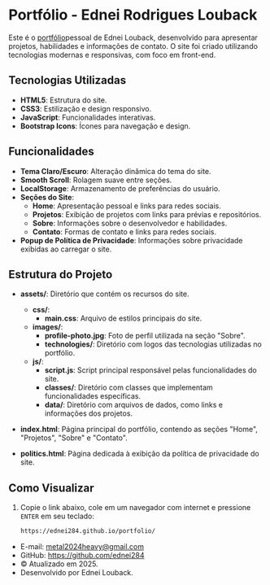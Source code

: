 # Portfólio - Ednei Rodrigues Louback

Este é o [portfólio](https://ednei284.github.io/portfolio/)pessoal de Ednei Louback, desenvolvido para apresentar projetos, habilidades e informações de contato. O site foi criado utilizando tecnologias modernas e responsivas, com foco em front-end.

## Tecnologias Utilizadas

- **HTML5**: Estrutura do site.
- **CSS3**: Estilização e design responsivo.
- **JavaScript**: Funcionalidades interativas.
- **Bootstrap Icons**: Ícones para navegação e design.

## Funcionalidades

- **Tema Claro/Escuro**: Alteração dinâmica do tema do site.
- **Smooth Scroll**: Rolagem suave entre seções.
- **LocalStorage**: Armazenamento de preferências do usuário.
- **Seções do Site**:
  - **Home**: Apresentação pessoal e links para redes sociais.
  - **Projetos**: Exibição de projetos com links para prévias e repositórios.
  - **Sobre**: Informações sobre o desenvolvedor e habilidades.
  - **Contato**: Formas de contato e links para redes sociais.
- **Popup de Política de Privacidade**: Informações sobre privacidade exibidas ao carregar o site.

## Estrutura do Projeto

- **assets/**: Diretório que contém os recursos do site.

  - **css/**:
    - **main.css**: Arquivo de estilos principais do site.
  - **images/**:
    - **profile-photo.jpg**: Foto de perfil utilizada na seção "Sobre".
    - **technologies/**: Diretório com logos das tecnologias utilizadas no portfólio.
  - **js/**:
    - **script.js**: Script principal responsável pelas funcionalidades do site.
    - **classes/**: Diretório com classes que implementam funcionalidades específicas.
    - **data/**: Diretório com arquivos de dados, como links e informações dos projetos.

- **index.html**: Página principal do portfólio, contendo as seções "Home", "Projetos", "Sobre" e "Contato".
- **politics.html**: Página dedicada à exibição da política de privacidade do site.

## Como Visualizar

1. Copie o link abaixo, cole em um navegador com internet e pressione `ENTER` em seu teclado:
   ```bash
   https://ednei284.github.io/portfolio/
   ```

- E-mail: metal2024heavy@gmail.com
- GitHub: https://github.com/ednei284
- © Atualizado em 2025.
- Desenvolvido por Ednei Louback.
